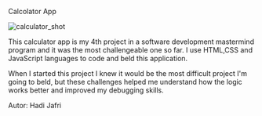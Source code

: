 Calcolator App


![calculator_shot](https://user-images.githubusercontent.com/62669085/184928378-e7d52eba-1925-4e3c-9a6d-5a2d385ea9cd.png)

This calculator app is my 4th project in a software development mastermind program and it was the most challengeable one so far.
I use HTML,CSS and JavaScript languages to code and beld this application.

When I started this project I knew it would be the most difficult project I'm going to beld, but these challenges helped me understand how the logic works better and improved my debugging skills.

Autor: Hadi Jafri
